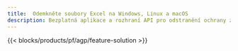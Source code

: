 ```yaml
---
title:  Odemkněte soubory Excel na Windows, Linux a macOS
description: Bezplatná aplikace a rozhraní API pro odstranění ochrany ze souborů XLS, XLSX a ODS
---
```

{{< blocks/products/pf/agp/feature-solution >}} 

